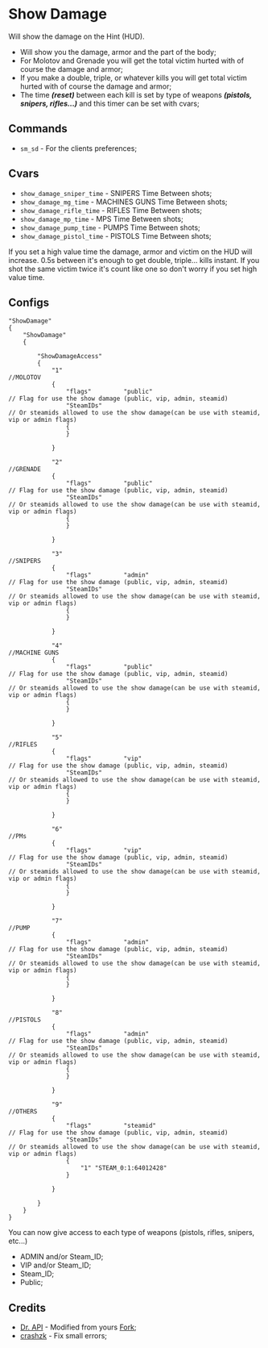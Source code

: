 # Show Damage
Will show the damage on the Hint (HUD).
- Will show you the damage, armor and the part of the body;
- For Molotov and Grenade you will get the total victim hurted with of course the damage and armor;
- If you make a double, triple, or whatever kills you will get total victim hurted with of course the damage and armor;
- The time ***(reset)*** between each kill is set by type of weapons ***(pistols, snipers, rifles...)*** and this timer can be set with cvars;

## Commands
- `sm_sd` - For the clients preferences;

## Cvars
- `show_damage_sniper_time` - SNIPERS Time Between shots;
- `show_damage_mg_time` - MACHINES GUNS Time Between shots;
- `show_damage_rifle_time` - RIFLES Time Between shots;
- `show_damage_mp_time` - MPS Time Between shots;
- `show_damage_pump_time` - PUMPS Time Between shots;
- `show_damage_pistol_time` - PISTOLS Time Between shots;

If you set a high value time the damage, armor and victim on the HUD will increase. 0.5s between it's enough to get double, triple... kills instant. If you shot the same victim twice it's count like one so don't worry if you set high value time.

## Configs
```
"ShowDamage"
{
	"ShowDamage"
	{

		"ShowDamageAccess"
		{
			"1"															//MOLOTOV
			{
				"flags"			"public"								// Flag for use the show damage (public, vip, admin, steamid)
				"SteamIDs" 												// Or steamids allowed to use the show damage(can be use with steamid, vip or admin flags)
				{
				}

			}

			"2"															//GRENADE
			{
				"flags"			"public"								// Flag for use the show damage (public, vip, admin, steamid)
				"SteamIDs" 												// Or steamids allowed to use the show damage(can be use with steamid, vip or admin flags)
				{
				}

			}

			"3"															//SNIPERS
			{
				"flags"			"admin"									// Flag for use the show damage (public, vip, admin, steamid)
				"SteamIDs" 												// Or steamids allowed to use the show damage(can be use with steamid, vip or admin flags)
				{
				}

			}

			"4"															//MACHINE GUNS
			{
				"flags"			"public"								// Flag for use the show damage (public, vip, admin, steamid)
				"SteamIDs" 												// Or steamids allowed to use the show damage(can be use with steamid, vip or admin flags)
				{
				}

			}

			"5"															//RIFLES
			{
				"flags"			"vip"									// Flag for use the show damage (public, vip, admin, steamid)
				"SteamIDs" 												// Or steamids allowed to use the show damage(can be use with steamid, vip or admin flags)
				{
				}

			}

			"6"															//PMs
			{
				"flags"			"vip"									// Flag for use the show damage (public, vip, admin, steamid)
				"SteamIDs" 												// Or steamids allowed to use the show damage(can be use with steamid, vip or admin flags)
				{
				}

			}

			"7"															//PUMP
			{
				"flags"			"admin"									// Flag for use the show damage (public, vip, admin, steamid)
				"SteamIDs" 												// Or steamids allowed to use the show damage(can be use with steamid, vip or admin flags)
				{
				}

			}

			"8"															//PISTOLS
			{
				"flags"			"admin"									// Flag for use the show damage (public, vip, admin, steamid)
				"SteamIDs" 												// Or steamids allowed to use the show damage(can be use with steamid, vip or admin flags)
				{
				}

			}

			"9"															//OTHERS
			{
				"flags"			"steamid"								// Flag for use the show damage (public, vip, admin, steamid)
				"SteamIDs" 												// Or steamids allowed to use the show damage(can be use with steamid, vip or admin flags)
				{
					"1"	"STEAM_0:1:64012428"
				}

			}

		}
	}
}
```
You can now give access to each type of weapons (pistols, rifles, snipers, etc...)
- ADMIN and/or Steam_ID;
- VIP and/or Steam_ID;
- Steam_ID;
- Public;

## Credits
- [Dr. API](https://forums.alliedmods.net/member.php?u=259137) - Modified from yours [Fork](https://forums.alliedmods.net/showthread.php?t=264427);
- [crashzk](https://github.com/crashzk) - Fix small errors;

